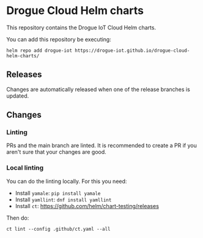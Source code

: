 # Drogue Cloud Helm charts

This repository contains the Drogue IoT Cloud Helm charts.

You can add this repository be executing:

    helm repo add drogue-iot https://drogue-iot.github.io/drogue-cloud-helm-charts/

## Releases

Changes are automatically released when one of the release branches is updated.

## Changes

### Linting

PRs and the main branch are linted. It is recommended to create a PR if you aren't sure that your changes are good.

### Local linting

You can do the linting locally. For this you need:

* Install `yamale`: `pip install yamale`
* Install `yamllint`: `dnf install yamllint`
* Install `ct`: https://github.com/helm/chart-testing/releases

Then do:

    ct lint --config .github/ct.yaml --all
